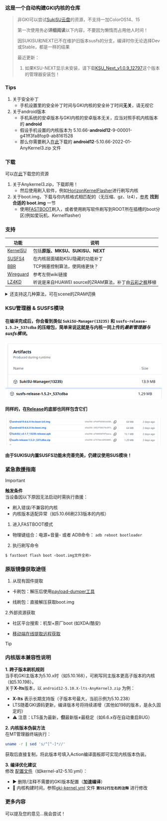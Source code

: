 ### 这是一个自动构建GKI内核的仓库

> 非GKI可以尝试[SukiSU云盘](https://alist.shirkneko.top)的资源，不支持一加ColorOS14、15
>
> 第一次使用务必**详细阅读**以下内容，不要因为懒惰而占用他人时间！
>
> 因SUKISU和NEXT已不在维护旧版本susfs的分支，编译时你无论选择Dev或Stable，都是一样的结果
> 
> 最近更新：
> 
> 1. 如果KSU-NEXT显示未安装，请下载[KSU_Next_v1.0.9_12797](https://github.com/KernelSU-Next/KernelSU-Next/releases/download/v1.0.9/KernelSU_Next_v1.0.9_12797-release.apk)这个版本的管理器安装包！

### Tips
1. 关于安全补丁
    - 手机设置里的安全补丁时间与GKI内核的安全补丁时间**无关**，请无视它
2. 关于android版本
    - 手机系统的安卓版本与GKI内核的安卓版本无关，应当对照手机内核版本的 **android**
    - 假设手机设置的内核版本为 5.10.66-**android12**-9-00001-g41ff3fa8fop9-ab8161528
    - 那么你需要刷入[在此](https://github.com/zzh20188/GKI_KernelSU_SUSFS/releases)下载的 **android12**-5.10.66-2022-01-AnyKernel3.zip 文件

### 下载
可以[在此](https://github.com/zzh20188/GKI_KernelSU_SUSFS/releases)下载您的资源
1. 关于Anykernel3.zip，下载即用！
   - 然后使用刷入软件，例如[HorizonKernelFlasher](https://github.com/libxzr/HorizonKernelFlasher/releases)进行刷写内核
2. 关于boot.img，下载与你内核格式相匹配的（无压缩、gz、lz4），[参考](https://kernelsu.org/zh_CN/guide/installation.html#install-by-kernelsu-boot-image) **找到合适的 boot.img** 一节
    - 使用[FASTBOOT](https://magiskcn.com/)刷入，或者使用刷写软件刷写到ROOT所在插槽的boot分区(例如爱玩机、Kernelflasher)



### 支持
| 功能 | 说明 |
| --- | --- |
| [KernelSU](https://kernelsu.org/zh_CN/) | 包括**原版、MKSU、SUKISU、NEXT** |
| [SUSFS4](https://gitlab.com/simonpunk/susfs4ksu) | 在内核层面辅助KSU隐藏的功能补丁 |
| [BBR](https://blog.thinkin.top/archives/ke-pu-bbrdao-di-shi-shi-me) | TCP拥塞控制算法，使网络更快？ |
| [Wireguard](https://zh.wikipedia.org/wiki/WireGuard) | 参考左侧wiki链接 |
| [LZ4KD](https://github.com/ShirkNeko/SukiSU_patch/tree/main/other) | 听说是来自HUAWEI source的ZRAM算法，补丁由[云彩之枫](http://www.coolapk.com/u/24963680)移植 |

<details>

<summary>还支持这几种算法，可在scene的ZRAM切换</summary>

### LZ4K、LZ4HC、deflate、842、~~zstdn~~、lz4k_oplus

</details>

### KSU管理器 & SUSFS模块
#### 在编译完成后，你会看到类似 `SukiSU-Manager(13235)` 和 `susfs-release-1.5.2+_537cdba` 的压缩包，简单来说这就是与内核一同上传的***最新管理器与susfs模块***。

![例子](./assets/action.png)

#### 同样的，在[Release](https://github.com/zzh20188/GKI_KernelSU_SUSFS/releases)的底部也同样包含它们

![release](./assets/release.png)
#### 由于SUKISU内置SUSFS功能未完善完美，仍建议使用SUS模块！

### 紧急救援指南

> [!IMPORTANT]
> **触发条件**  
> 当设备因以下原因无法启动时需执行救援：  
> - 刷入错误/不兼容的内核
> - 内核版本适配异常（如5.10.66刷233版本的内核）
1. 进入FASTBOOT模式

- 物理键组合：电源+音量- 或者 ADB命令： `adb reboot bootloader`

2. 执行刷写命令
```bash
$ fastboot flash boot <boot.img文件全称>
```
### 原版镜像获取途径
1. 从现有固件提取

- 卡刷包：解压后使用[payload-dumper工具](https://magiskcn.com/payload-dumper-go-boot.html)

- 线刷包：直接解压获取boot.img

2.外部资源获取

- 社区平台搜索：机型+原厂boot (如XDA/酷安)

- [移动端在线提取远程获取](https://magiskcn.com/payload-dumper-compose.html)

> [!TIP]
> ### 内核版本兼容性说明
> 
> **1. 跨子版本刷机规则**  
> 当手机GKI主版本为5.10.x时（如5.10.168），可刷写同主版本更高子版本的内核（如5.10.198）。  
> 关于**X-lts**版本，以 `android12-5.10.X-lts-AnyKernel3.zip` 为例：
> - **X-lts** 表示长期支持版（子版本号最大，当前示例为5.10.238）
> - LTS随着GKI源码更新，编译版本号将持续递增（其他如198的版本，是永久固定的）
> - ⚠️ 注意：LTS虽为最新，**但**最新版≠最稳定（如6.6.x存在自动重启BUG）
> 
> **2. 内核版本伪装方法**  
> 在MT管理器终端执行：
> ```bash
> uname -r | sed 's/^[^-]*//'
> ```
> 获取后直接复制，将此版本号填入Action编译面板即可实现内核版本伪装。
> 
> **3. 编译优化建议**  
> 修改 [配置文件](.github/workflows/kernel-a12-5.10.yml)（如kernel-a12-5.10.yml）：
> - ▶️ 删除/注释不需要的GKI版本配置（**加速编译**）
> - 📅 内核构建时间，参照[gki-kernel.yml](.github/workflows/gki-kernel.yml) 文件 **`第552行左右的注释`** 进行修改

### 更多内容
可以提及您的意见...我会尝试！
